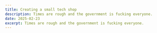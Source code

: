 ```yaml
---
title: Creating a small tech shop
description: Times are rough and the government is fucking everyone.
date: 2025-02-23
excerpt: Times are rough and the government is fucking everyone.
---
```

